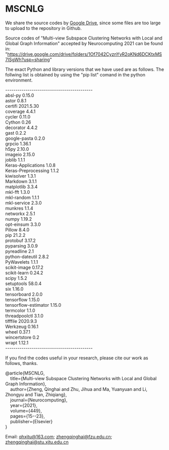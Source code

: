# MSCNLG 

We share the source codes by [Google Drive](https://drive.google.com/drive/folders/1Of7042CyznYvR2oKNd6DCKtxMS7ISgWh?usp=sharing), since some files are too large to upload to the repository in Github. 

Source codes of "Multi-view Subspace Clustering Networks with Local and Global Graph Information" accepted by Neurocomputing 2021 can be found in: "https://drive.google.com/drive/folders/1Of7042CyznYvR2oKNd6DCKtxMS7ISgWh?usp=sharing"

The exact Python and library versions that we have used are as follows.  The follwing list is obtained by using the "pip list" comand in the python environment.

\-\-\-\-\-\-\-\-\-\-\-\-\-\-\-\-\-\-\-\-\-\-\-\-\-\-\-\-\-\-\-\-\-\-\-\-\-\-\-\-\-\-\-<br/>
absl-py 0.15.0<br/>
astor 0.8.1<br/>
certifi 2021.5.30<br/>
coverage 4.4.1<br/>
cycler 0.11.0<br/>
Cython 0.26<br/>
decorator 4.4.2<br/>
gast 0.2.2<br/>
google-pasta 0.2.0<br/>
grpcio 1.36.1<br/>
h5py 2.10.0<br/>
imageio 2.15.0<br/>
joblib 1.1.1<br/>
Keras-Applications 1.0.8<br/>
Keras-Preprocessing 1.1.2<br/>
kiwisolver 1.3.1<br/>
Markdown 3.1.1<br/>
matplotlib 3.3.4<br/>
mkl-fft 1.3.0<br/>
mkl-random 1.1.1<br/>
mkl-service 2.3.0<br/>
munkres 1.1.4<br/>
networkx 2.5.1<br/>
numpy 1.19.2<br/>
opt-einsum 3.3.0<br/>
Pillow 8.4.0<br/>
pip 21.2.2<br/>
protobuf 3.17.2<br/>
pyparsing 3.0.9<br/>
pyreadline 2.1<br/>
python-dateutil 2.8.2<br/>
PyWavelets 1.1.1<br/>
scikit-image 0.17.2<br/>
scikit-learn 0.24.2<br/>
scipy 1.5.2<br/>
setuptools 58.0.4<br/>
six 1.16.0<br/>
tensorboard 2.0.0<br/>
tensorflow 1.15.0<br/>
tensorflow-estimator 1.15.0<br/>
termcolor 1.1.0<br/>
threadpoolctl 3.1.0<br/>
tifffile 2020.9.3<br/>
Werkzeug 0.16.1<br/>
wheel 0.37.1<br/>
wincertstore 0.2<br/>
wrapt 1.12.1<br/>
\-\-\-\-\-\-\-\-\-\-\-\-\-\-\-\-\-\-\-\-\-\-\-\-\-\-\-\-\-\-\-\-\-\-\-\-\-\-\-\-\-\-\-<br/>

If you find the codes useful in your research, please cite our work as follows, thanks.

@article\{MSCNLG,<br/>
      &nbsp;&nbsp;&nbsp;&nbsp;title=\{Multi-view Subspace Clustering Networks with Local and Global Graph Information\},<br/>
      &nbsp;&nbsp;&nbsp;&nbsp;author=\{Zheng, Qinghai and Zhu, Jihua and Ma, Yuanyuan and Li, Zhongyu and Tian, Zhiqiang\},<br/>
      &nbsp;&nbsp;&nbsp;&nbsp;journal=\{Neurocomputing\},<br/>
      &nbsp;&nbsp;&nbsp;&nbsp;year=\{2021\},<br/>
      &nbsp;&nbsp;&nbsp;&nbsp;volume=\{449\},<br/>
      &nbsp;&nbsp;&nbsp;&nbsp;pages=\{15--23\},<br/>
      &nbsp;&nbsp;&nbsp;&nbsp;publisher=\{Elsevier\}<br/>
\}<br/>

Email: qhxjtu@163.com; zhengqinghai@fzu.edu.cn; zhengqinghai@stu.xjtu.edu.cn
